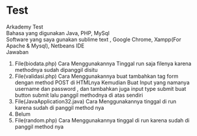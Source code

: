 # Test
Arkademy Test<br>
Bahasa yang digunakan Java, PHP, MySql <br>
Software yang saya gunakan sublime text , Google Chrome, Xampp(For Apache & Mysql), Netbeans IDE <br>
Jawaban <br>
1. File(biodata.php) Cara Menggunakannya Tinggal run saja filenya karena methodnya sudah dipanggil disitu<br>
2. File(validasi.php) Cara Menggunakannya buat tambahkan tag form dengan method POST di HTMLnya Kemudian Buat Input yang namanya username dan password , dan tambahkan juga input type submit buat button submit lalu panggil methodnya di atas sendiri
3. File(JavaApplication32.java) Cara Menggunakannya tinggal di run karena sudah di panggil method nya
4. Belum
5. File(random.php) Cara Menggunakannya tinggal di run karena sudah di panggil method nya


